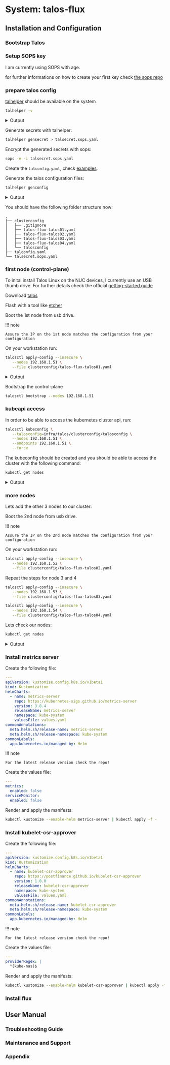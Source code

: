 <!-- markdownlint-disable MD033 -->
<!-- markdownlint-disable MD046 -->
<!-- markdownlint-disable MD013 -->

# System: talos-flux

## Installation and Configuration

<!-- This section describes the steps required to install and configure the system, including any prerequisites and dependencies. -->

### Bootstrap Talos

<!-- This section describes the steps required to bootstrap the talos nodes, including any prerequisites and dependencies. -->

### Setup SOPS key

<!-- This section describes the steps required to configure and use sops with age, including any prerequisites and dependencies. -->

I am currently using SOPS with age.

for further informations on how to create your first key check [the sops repo](https://github.com/getsops/sops)

### prepare talos config

[talhelper](https://github.com/budimanjojo/talhelper) should be available on the system

```bash
talhelper -v
```

<details><summary>Output</summary>

```bash
➜ talhelper version 1.9.3
```

</details>

Generate secrets with talhelper:

```bash
talhelper gensecret > talsecret.sops.yaml
```

Encrypt the generated secrets with sops:

```bash
sops -e -i talsecret.sops.yaml
```

Create the `talconfig.yaml`, check [examples](https://github.com/budimanjojo/talhelper).

Generate the talos configuration files:

```bash
talhelper genconfig
```

<details><summary>Output</summary>

```bash
➜ task talos:config
task: [talos:config] talhelper genconfig
[SOPS]   WARN[0000] Found possibly unencrypted comment in file. This is to be expected if the file being decrypted was created with an older version of SOPS.  comment=" yamllint disable"
generated config for talos01 in ./clusterconfig/talos-flux-talos01.yaml
generated config for talos02 in ./clusterconfig/talos-flux-talos02.yaml
generated config for talos03 in ./clusterconfig/talos-flux-talos03.yaml
generated config for talos04 in ./clusterconfig/talos-flux-talos04.yaml
generated client config in ./clusterconfig/talosconfig
generated .gitignore file in ./clusterconfig/.gitignore
```

</details>

You should have the following folder structure now:

```console
.
├── clusterconfig
│   ├── .gitignore
│   ├── talos-flux-talos01.yaml
│   ├── talos-flux-talos02.yaml
│   ├── talos-flux-talos03.yaml
│   ├── talos-flux-talos04.yaml
│   └── talosconfig
├── talconfig.yaml
└── talsecret.sops.yaml
```

### first node (control-plane)

To inital install Talos Linux on the NUC devices, I currently use an USB thumb drive. For further details check the official [getting-started guide](https://www.talos.dev/v1.5/introduction/getting-started/)

Download [talos][talos-url]

Flash with a tool like [etcher][etcher-url]

Boot the 1st node from usb drive.

!!! note

    Assure the IP on the 1st node matches the configuration from your configuration

On your workstation run:

```bash
talosctl apply-config --insecure \
   --nodes 192.168.1.51 \
   --file clusterconfig/talos-flux-talos01.yaml
```

<details><summary>Output</summary>

```bash
TODO: add command output
```

</details>

Bootstrap the control-plane

```bash
talosctl bootstrap --nodes 192.168.1.51
```

### kubeapi access

In order to be able to access the kubernetes cluster api, run:

```bash
talosctl kubeconfig \
   --talosconfig=infra/talos/clusterconfig/talosconfig \
   --nodes 192.168.1.51 \
   --endpoints 192.168.1.51 \
   --force
```

The kubeconfig should be created and you should be able to access the cluster with the following command:

```bash
kubectl get nodes
```

<details><summary>Output</summary>

```bash
NAME      STATUS   ROLES           AGE    VERSION
talos01   Ready    control-plane   12s    v1.26.3
```

</details>

### more nodes

Lets add the other 3 nodes to our cluster:

Boot the 2nd node from usb drive.

!!! note

    Assure the IP on the 2nd node matches the configuration from your configuration

On your workstation run:

```bash
talosctl apply-config --insecure \
   --nodes 192.168.1.52 \
   --file clusterconfig/talos-flux-talos02.yaml
```

Repeat the steps for node 3 and 4

```bash
talosctl apply-config --insecure \
   --nodes 192.168.1.53 \
   --file clusterconfig/talos-flux-talos03.yaml
```

```bash
talosctl apply-config --insecure \
   --nodes 192.168.1.54 \
   --file clusterconfig/talos-flux-talos04.yaml
```

Lets check our nodes:

```bash
kubectl get nodes
```

<details><summary>Output</summary>

```bash
NAME      STATUS   ROLES           AGE    VERSION
talos01   Ready    control-plane   6m     v1.26.3
talos02   Ready    control-plane   4m     v1.26.3
talos03   Ready    control-plane   2m     v1.26.3
talos04   Ready    <none>          9s     v1.26.3
```

</details>

### Install metrics server

Create the following file:

```yaml linenums="1" title="metrics-server/kustomization.yaml"
---
apiVersion: kustomize.config.k8s.io/v1beta1
kind: Kustomization
helmCharts:
  - name: metrics-server
    repo: https://kubernetes-sigs.github.io/metrics-server
    version: 3.8.4
    releaseName: metrics-server
    namespace: kube-system
    valuesFile: values.yaml
commonAnnotations:
  meta.helm.sh/release-name: metrics-server
  meta.helm.sh/release-namespace: kube-system
commonLabels:
  app.kubernetes.io/managed-by: Helm
```

!!! note

    For the latest release version check the repo!

Create the values file:

```yaml linenums="1" title="metrics-server/values.yaml"
---
metrics:
  enabled: false
serviceMonitor:
  enabled: false
```

Render and apply the manifests:

```bash
kubectl kustomize --enable-helm metrics-server | kubectl apply -f -
```

### Install kubelet-csr-approver

Create the following file:

```yaml linenums="1" title="kubelet-csr-approve/kustomization.yaml"
---
apiVersion: kustomize.config.k8s.io/v1beta1
kind: Kustomization
helmCharts:
  - name: kubelet-csr-approver
    repo: https://postfinance.github.io/kubelet-csr-approver
    version: 1.0.0
    releaseName: kubelet-csr-approver
    namespace: kube-system
    valuesFile: values.yaml
commonAnnotations:
  meta.helm.sh/release-name: kubelet-csr-approver
  meta.helm.sh/release-namespace: kube-system
commonLabels:
  app.kubernetes.io/managed-by: Helm
```

!!! note

    For the latest release version check the repo!

Create the values file:

```yaml linenums="1" title="kubelet-csr-approve/values.yaml"
---
providerRegex: |
  ^(kube-nas)$
```

Render and apply the manifests:

```bash
kubectl kustomize --enable-helm kubelet-csr-approver | kubectl apply -f -
```

### Install flux

<!-- This section provides detailed instructions on how to install flux, including how to perform specific tasks and how to navigate the system's user interface. -->

## User Manual

<!-- This section provides detailed instructions on how to use the system, including how to perform specific tasks and how to navigate the system's user interface. -->

### Troubleshooting Guide

<!-- This section provides information on common problems that users may encounter when using the system, along with instructions on how to resolve these issues. -->

### Maintenance and Support

<!-- This section provides information on how to maintain and support the system, including how to perform regular backups, how to troubleshoot issues, and how to contact support if needed. -->

### Appendix

<!-- This section may include additional information, such as technical diagrams, code samples, or other supplementary material that may be useful to users or developers. -->

<!-- Overall, system documentation should provide a comprehensive and detailed reference guide for users, developers, and other stakeholders who need to understand and work with the system. -->

[talos-url]: https://github.com/siderolabs/talos/releases
[etcher-url]: https://etcher.balena.io/

<!--
## something

## something else

??? success
   Content.

??? warning classes
   Content.

::uml:: format="png" classes="uml myDiagram" alt="My super diagram placeholder" title="My super diagram" width="300px" height="300px"
  Goofy ->  MickeyMouse: calls
  Goofy <-- MickeyMouse: responds
::end-uml::

```yaml linenums="1" title="test.yaml" hl_lines="2 3"
test:
   a: 123
   b: 213
```

:fontawesome-regular-face-laugh-wink:

:octicons-heart-fill-24:{.heart}

Lorem ipsum[^1] dolor sit amet, consectetur adipiscing elit.[^2]

!!! note

   Lorem ipsum dolor sit amet, consectetur adipiscing elit. Nulla et euismod
   nulla. Curabitur feugiat, tortor non consequat finibus, justo purus auctor
   massa, nec semper lorem quam in massa.

!!! note "Phasellus posuere in sem ut cursus"

   Lorem ipsum dolor sit amet, consectetur adipiscing elit. Nulla et euismod
   nulla. Curabitur feugiat, tortor non consequat finibus, justo purus auctor
   massa, nec semper lorem quam in massa.

:fontawesome-regular-face-laugh-wink:

!!! note

   Lorem ipsum dolor sit amet, consectetur adipiscing elit. Nulla et euismod
   nulla. Curabitur feugiat, tortor non consequat finibus, justo purus auctor
   massa, nec semper lorem quam in massa.

!!! note "Phasellus posuere in sem ut cursus"

   Lorem ipsum dolor sit amet, consectetur adipiscing elit. Nulla et euismod
   nulla. Curabitur feugiat, tortor non consequat finibus, justo purus auctor
   massa, nec semper lorem quam in massa.

!!! note

   Lorem ipsum dolor sit amet, consectetur adipiscing elit. Nulla et euismod
   nulla. Curabitur feugiat, tortor non consequat finibus, justo purus auctor
   massa, nec semper lorem quam in massa.

!!! note "Phasellus posuere in sem ut cursus"

   Lorem ipsum dolor sit amet, consectetur adipiscing elit. Nulla et euismod
   nulla. Curabitur feugiat, tortor non consequat finibus, justo purus auctor
   massa, nec semper lorem quam in massa.

[^1]: Lorem ipsum dolor sit amet, consectetur adipiscing elit.

[^2]:
    Lorem ipsum dolor sit amet, consectetur adipiscing elit. Nulla et euismod
    nulla. Curabitur feugiat, tortor non consequat finibus, justo purus auctor
    massa, nec semper lorem quam in massa.
-->
